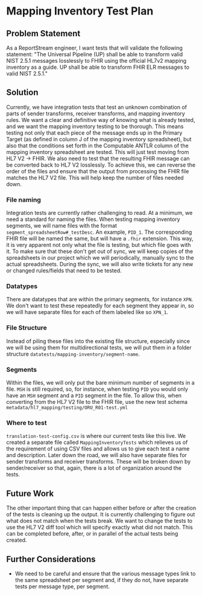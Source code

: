 # Mapping Inventory Test Plan

## Problem Statement
As a ReportStream engineer, I want tests that will validate the following statement: "The Universal Pipeline (UP) shall 
be able to transform valid NIST 2.5.1 messages losslessly to FHIR using the official HL7v2 mapping inventory as a guide. 
UP shall be able to transform FHIR ELR messages to valid NIST 2.5.1."

## Solution
Currently, we have integration tests that test an unknown combination of parts of sender transforms, receiver 
transforms, and mapping inventory rules. We want a clear and definitive way of knowing what is already tested, and we 
want the mapping inventory testing to be thorough. This means testing not only that each piece of the message ends up 
in the Primary Target (as defined in column J of the mapping inventory spreadsheet), but also that the conditions set
forth in the Computable ANTLR column of the mapping inventory spreadsheet are tested. This will just test moving from 
HL7 V2 -> FHIR. We also need to test that the resulting FHIR message can be converted back to HL7 V2 losslessly. To 
achieve this, we can reverse the order of the files and ensure that the output from processing the FHIR file matches 
the HL7 V2 file. This will help keep the number of files needed down. 

### File naming
Integration tests are currently rather challenging to read. At a minimum, we need a standard for naming the files. When
testing mapping inventory segments, we will name files with the format `segment_spreadsheetRow#_testDesc`. An example, 
`PID_1`. The corresponding FHIR file will be named the same, but will have a `.fhir` extension. This way, it is 
very apparent not only what the file is testing, but which file goes with it. To make sure that these don't get out of 
sync, we will keep copies of the spreadsheets in our project which we will periodically, manually sync to the actual 
spreadsheets. During the sync, we will also write tickets for any new or changed rules/fields that need to be tested.

### Datatypes 
There are datatypes that are within the primary segments, for instance `XPN`. We don't want to test these repeatedly 
for each segment they appear in, so we will have separate files for each of them
labeled like so `XPN_1`. 

### File Structure
Instead of piling these files into the existing file structure,
especially since we will be using them for multidirectional tests, we will put them in a folder structure 
`datatests/mapping-inventory/segment-name`.

### Segments
Within the files, we will only put the bare minimum number of segments in a file. `MSH` is still required, so, for 
instance, when testing `PID` you would only have an `MSH` segment and a `PID` segment in the file. To allow this, when 
converting from the HL7 V2 file to the FHIR file, use the new test schema 
`metadata/hl7_mapping/testing/ORU_R01-test.yml`

### Where to test
`translation-test-config.csv` is where our current tests like this live. We created a separate file called 
`MappingInventoryTests` which relieves us of the requirement of using CSV files and allows us to give each test a name
and description. Later down the road, we will also have separate files for sender transforms and receiver transforms. 
These will be broken down by sender/receiver so that, again, there is a lot of organization around the tests.

## Future Work
The other important thing that can happen either before or after the creation of the tests is cleaning up the output.
It is currently challenging to figure out what does not match when the tests break. We want to change the tests to use 
the HL7 V2 diff tool which will specify exactly what did not match. This can be completed before, after, or in parallel
of the actual tests being created. 

## Further Considerations
- We need to be careful and ensure that the various message types link to the same spreadsheet per segment and, if they 
do not, have separate tests per message type, per segment. 